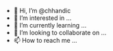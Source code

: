 - 👋 Hi, I’m @chhandic
- 👀 I’m interested in ...
- 🌱 I’m currently learning ...
- 💞️ I’m looking to collaborate on ...
- 📫 How to reach me ...

<!---
chhandic/chhandic is a ✨ special ✨ repository because its `README.md` (this file) appears on your GitHub profile.
You can click the Preview link to take a look at your changes.
--->
